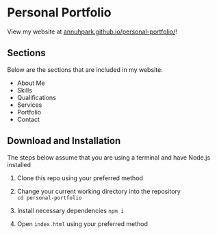 # Personal Portfolio

View my website at [annuhpark.github.io/personal-portfolio/](https://annuhpark.github.io/personal-portfolio/)!

## Sections

Below are the sections that are included in my website:

- About Me
- Skills
- Qualifications
- Services
- Portfolio
- Contact

## Download and Installation

The steps below assume that you are using a terminal and have Node.js installed

1. Clone this repo using your preferred method

2. Change your current working directory into the repository  
   `cd personal-portfolio`

3. Install necessary dependencies
   `npm i`

4. Open `index.html` using your preferred method
